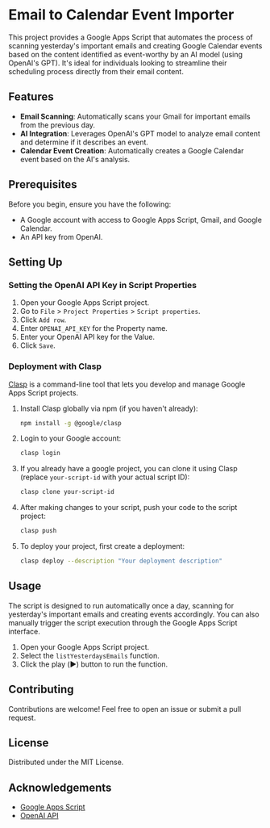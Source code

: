 # Email to Calendar Event Importer

This project provides a Google Apps Script that automates the process of scanning yesterday's important emails and creating Google Calendar events based on the content identified as event-worthy by an AI model (using OpenAI's GPT). It's ideal for individuals looking to streamline their scheduling process directly from their email content.

## Features

- **Email Scanning**: Automatically scans your Gmail for important emails from the previous day.
- **AI Integration**: Leverages OpenAI's GPT model to analyze email content and determine if it describes an event.
- **Calendar Event Creation**: Automatically creates a Google Calendar event based on the AI's analysis.

## Prerequisites

Before you begin, ensure you have the following:

- A Google account with access to Google Apps Script, Gmail, and Google Calendar.
- An API key from OpenAI.

## Setting Up

### Setting the OpenAI API Key in Script Properties

1. Open your Google Apps Script project.
2. Go to `File` > `Project Properties` > `Script properties`.
3. Click `Add row`.
4. Enter `OPENAI_API_KEY` for the Property name.
5. Enter your OpenAI API key for the Value.
6. Click `Save`.

### Deployment with Clasp

[Clasp](https://github.com/google/clasp) is a command-line tool that lets you develop and manage Google Apps Script projects.

1. Install Clasp globally via npm (if you haven't already):

   ```bash
   npm install -g @google/clasp
   ```

2. Login to your Google account:

   ```bash
   clasp login
   ```

3. If you already have a google project, you can clone it using Clasp (replace `your-script-id` with your actual script ID):

   ```bash
   clasp clone your-script-id
   ```

4. After making changes to your script, push your code to the script project:

   ```bash
   clasp push
   ```

5. To deploy your project, first create a deployment:

   ```bash
   clasp deploy --description "Your deployment description"
   ```

## Usage

The script is designed to run automatically once a day, scanning for yesterday's important emails and creating events accordingly. You can also manually trigger the script execution through the Google Apps Script interface.

1. Open your Google Apps Script project.
2. Select the `listYesterdaysEmails` function.
3. Click the play (▶️) button to run the function.

## Contributing

Contributions are welcome! Feel free to open an issue or submit a pull request.

## License

Distributed under the MIT License.

## Acknowledgements

- [Google Apps Script](https://developers.google.com/apps-script)
- [OpenAI API](https://openai.com/api/)